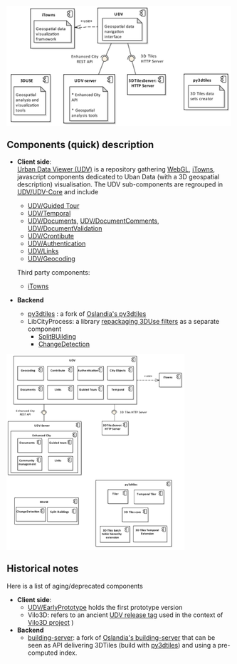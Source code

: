 <img src="Diagrams/ComponentDiagram-macro-components-with-notes.png"
     align=center
     alt="ComponentDiagram-macro-components-with-notes.png" 
     width="600"
     border="0">

## Components (quick) description
 * **Client side**:<br>
   [Urban Data Viewer (UDV)](https://github.com/MEPP-team/UDV) is a repository gathering [WebGL](https://en.wikipedia.org/wiki/WebGL), [iTowns](https://github.com/iTowns/itowns), javascript components dedicated to Uban Data (with a 3D geospatial description) visualisation. The UDV sub-components are regrouped in [UDV/UDV-Core](https://github.com/MEPP-team/UDV/tree/master/UDV-Core) and include
     - [UDV/Guided Tour](https://github.com/MEPP-team/UDV/tree/master/UDV-Core/src/Modules/GuidedTour)
     - [UDV/Temporal](https://github.com/MEPP-team/UDV/tree/master/UDV-Core/src/Modules/Temporal)
     - [UDV/Documents](https://github.com/MEPP-team/UDV/tree/master/UDV-Core/src/Modules/Documents), [UDV/DocumentComments](https://github.com/MEPP-team/UDV/tree/master/UDV-Core/src/Extensions/DocumentComments), [UDV/DocumentValidation](https://github.com/MEPP-team/UDV/tree/master/UDV-Core/src/Extensions/DocumentValidation)
     - [UDV/Crontibute](https://github.com/MEPP-team/UDV/tree/master/UDV-Core/src/Extensions/Contribute)
     - [UDV/Authentication](https://github.com/MEPP-team/UDV/tree/master/UDV-Core/src/Extensions/Authentication)
     - [UDV/Links](https://github.com/MEPP-team/UDV/tree/master/UDV-Core/src/Modules/Links)
     - [UDV/Geocoding](https://github.com/MEPP-team/UDV/tree/master/UDV-Core/src/Extensions/Geocoding)
     
   Third party components:<br>
     - [iTowns](https://github.com/iTowns/itowns)
      
 * **Backend**      
   - [py3dtiles](https://github.com/MEPP-Team/py3dtiles/) : a fork of [Oslandia's py3dtiles](https://github.com/Oslandia/py3dtiles/)
   - LibCityProcess: a library [repackaging 3DUse filters](https://github.com/MEPP-team/3DUSE/issues/39) as a separate component
      * [SplitBUilding](https://github.com/EricBoix/3DUSE/blob/master/src/utils/cmdline/splitCityGMLBuildings.cxx)
      * [ChangeDetection](https://github.com/EricBoix/3DUSE/blob/master/src/utils/cmdline/extractBuildingsConstructionDemolitionDates.cxx)

<img src="Diagrams/ComponentDiagram-macro-components-and-subcomponents.png"
     align=center
     alt="ComponentDiagram-macro-components-and-subcomponents.png"
     width="400"
     border="0">
       
## Historical notes
Here is a list of aging/deprecated components
 * **Client side**:
   - [UDV/EarlyPrototype](https://github.com/MEPP-team/UDV/tree/master/EarlyPrototype) holds the first prototype version
   - Vilo3D: refers to an ancient [UDV release tag](https://github.com/MEPP-team/UDV/releases/tag/Vilo3D-Demo-1.0) used in the context of [Vilo3D project](http://imu.universite-lyon.fr/projet/vilo-3d-la-fabrique-urbaine-des-processus-a-leurs-representations-3d/) )
 * **Backend**      
   - [building-server](https://github.com/MEPP-team/building-server/): a fork of [Oslandia's building-server](https://github.com/Oslandia/building-server/) that can be seen as API delivering 3DTiles (build with [py3dtiles](https://github.com/MEPP-Team/py3dtiles/)) and using a pre-computed index.
